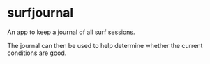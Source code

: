 # surfjournal

An app to keep a journal of all surf sessions.

The journal can then be used to help determine whether the current conditions are good.
